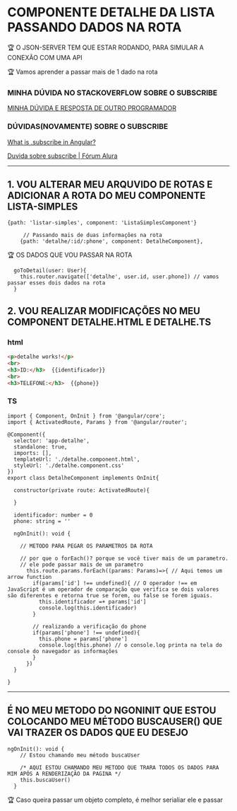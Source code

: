 # COMPONENTE DETALHE DA LISTA PASSANDO DADOS NA ROTA

🏆 O JSON-SERVER TEM QUE ESTAR RODANDO, PARA SIMULAR A CONEXÃO COM UMA API


🏆 Vamos aprender a passar mais de 1 dado na rota

### MINHA DÚVIDA NO STACKOVERFLOW SOBRE O SUBSCRIBE

[MINHA DÚVIDA E RESPOSTA DE OUTRO PROGRAMADOR](https://stackoverflow.com/questions/79245057/i-have-a-question-regarding-the-subscribe-method?noredirect=1#comment139739039_79245057)

### DÚVIDAS(NOVAMENTE) SOBRE O SUBSCRIBE

[What is .subscribe in Angular?](https://stackoverflow.com/questions/44921788/what-is-subscribe-in-angular)

[Duvida sobre subscribe | Fórum Alura](https://cursos.alura.com.br/forum/topico-duvida-sobre-subscribe-199658)

---

## 1. VOU ALTERAR MEU ARQUVIDO DE ROTAS E ADICIONAR A ROTA DO MEU COMPONENTE LISTA-SIMPLES

```tsx
{path: 'listar-simples', component: 'ListaSimplesComponent'}
```

```tsx
     // Passando mais de duas informações na rota
    {path: 'detalhe/:id/:phone', component: DetalheComponent},
```

🏆 OS DADOS QUE VOU PASSAR NA ROTA

```tsx
  goToDetail(user: User){
    this.router.navigate(['detalhe', user.id, user.phone]) // vamos passar esses dois dados na rota
  }
```


## 2. VOU REALIZAR MODIFICAÇÕES NO MEU COMPONENT DETALHE.HTML E DETALHE.TS

### html

```html
<p>detalhe works!</p>
<br>
<h3>ID:</h3>  {{identificador}}
<br>
<h3>TELEFONE:</h3>  {{phone}}
```

### TS

```tsx
import { Component, OnInit } from '@angular/core';
import { ActivatedRoute, Params } from '@angular/router';

@Component({
  selector: 'app-detalhe',
  standalone: true,
  imports: [],
  templateUrl: './detalhe.component.html',
  styleUrl: './detalhe.component.css'
})
export class DetalheComponent implements OnInit{

  constructor(private route: ActivatedRoute){

  }

  identificador: number = 0
  phone: string = ''

  ngOnInit(): void {

    // METODO PARA PEGAR OS PARAMETROS DA ROTA

    // por que o forEach()? porque se você tiver mais de um parametro.
    // ele pode passar mais de um parametro
      this.route.params.forEach((params: Params)=>{ // Aqui temos um arrow function
        if(params['id'] !== undefined){ // O operador !== em JavaScript é um operador de comparação que verifica se dois valores são diferentes e retorna true se forem, ou false se forem iguais.
          this.identificador =+ params['id']
          console.log(this.identificador)
        }

        // realizando a verificação do phone
        if(params['phone'] !== undefined){ 
          this.phone = params['phone']
          console.log(this.phone) // o console.log printa na tela do console do navegador as informações
        }
      })
  }

}
```

---

## É NO MEU METODO DO NGONINIT QUE ESTOU COLOCANDO MEU MÉTODO BUSCAUSER() QUE VAI TRAZER OS DADOS QUE EU DESEJO

```tsx
ngOnInit(): void {
    // Estou chamando meu método buscaUser

    /* AQUI ESTOU CHAMANDO MEU METODO QUE TRARA TODOS OS DADOS PARA MIM APÓS A RENDERIZAÇÃO DA PAGINA */
    this.buscaUser()
  }
```

🏆 Caso queira passar um objeto completo, é melhor serialiar ele e passar

